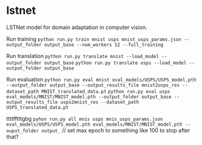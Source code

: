 # lstnet
LSTNet model for domain adaptation in computer vision.


Run training
`python run.py train mnist usps mnist_usps_params.json --output_folder output_base --num_workers 12 --full_training`

Run translation
`python run.py translate mnist --load_model --output_folder output_base`
`python run.py translate usps --load_model --output_folder output_base`


Run evaluation
`python run.py eval mnist eval_models/USPS/USPS_model.pth --output_folder output_base --output_results_file mnist2usps_res --dataset_path MNIST_translated_data.pt`
`python run.py eval usps eval_models/MNIST/MNIST_model.pth --output_folder output_base --output_results_file usps2mnist_res --dataset_path USPS_translated_data.pt`


ttttfftttgbg
`pyhon run.py all mnis usps mnis_usps_params.json eval_models/USPS/USPS_model.pth eval_models/MNIST/MNIST_model.pth --ouput_folder output_`
// set max epoch to something like 100 to stop after that?